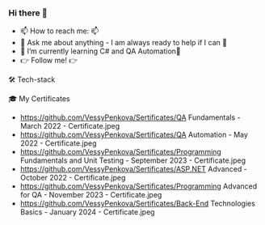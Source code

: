 ### Hi there 👋

- 📫 How to reach me: 📫 
- 💬 Ask me about anything - I am always ready to help if I can 💯
- 🌱  I’m currently learning C# and QA Automation🌱
- 👉 Follow me! 👉

🛠 Tech-stack

🎓 My Certificates
- https://github.com/VessyPenkova/Sertificates/QA Fundamentals - March 2022 - Certificate.jpeg
- https://github.com/VessyPenkova/Sertificates/QA Automation - May 2022 - Certificate.jpeg
- https://github.com/VessyPenkova/Sertificates/Programming Fundamentals and Unit Testing - September 2023 - Certificate.jpeg
- https://github.com/VessyPenkova/Sertificates/ASP.NET Advanced - October 2022 - Certificate.jpeg
- https://github.com/VessyPenkova/Sertificates/Programming Advanced for QA - November 2023 - Certificate.jpeg
- https://github.com/VessyPenkova/Sertificates/Back-End Technologies Basics - January 2024 - Certificate.jpeg

